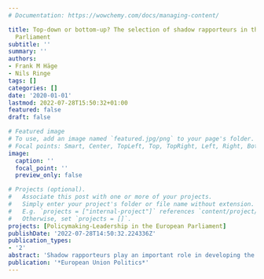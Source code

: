 ```yaml
---
# Documentation: https://wowchemy.com/docs/managing-content/

title: Top-down or bottom-up? The selection of shadow rapporteurs in the European
  Parliament
subtitle: ''
summary: ''
authors:
- Frank M Häge
- Nils Ringe
tags: []
categories: []
date: '2020-01-01'
lastmod: 2022-07-28T15:50:32+01:00
featured: false
draft: false

# Featured image
# To use, add an image named `featured.jpg/png` to your page's folder.
# Focal points: Smart, Center, TopLeft, Top, TopRight, Left, Right, BottomLeft, Bottom, BottomRight.
image:
  caption: ''
  focal_point: ''
  preview_only: false

# Projects (optional).
#   Associate this post with one or more of your projects.
#   Simply enter your project's folder or file name without extension.
#   E.g. `projects = ["internal-project"]` references `content/project/deep-learning/index.md`.
#   Otherwise, set `projects = []`.
projects: [Policymaking-Leadership in the European Parliament]
publishDate: '2022-07-28T14:50:32.224336Z'
publication_types:
- '2'
abstract: 'Shadow rapporteurs play an important role in developing the European Parliament’s collective policy positions and in defending them in inter-institutional negotiations. This study sheds light on the ‘how’ and ‘why’ of shadow rapporteur selection. Qualitative insights from practitioner interviews and a quantitative analysis of shadow rapporteur data from the 7th European Parliament (2009–2014) indicate that the appointment process is primarily one of bottom-up self-selection by group members based on their policy interests. The party group leadership, in the form of group coordinators, plays an important coordinating role when there is competition for a shadow rapporteurship. However, the role of group coordinators is more akin to a third-party arbiter of competing demands than a mechanism of top-down control by the leadership, as suggested by principal-agent theory.'
publication: '*European Union Politics*'
---
```

